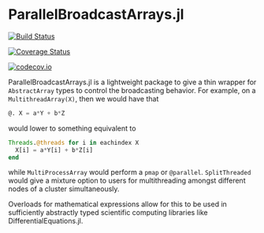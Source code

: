 # ParallelBroadcastArrays.jl

[![Build Status](https://github.com/SciML/ParallelBroadcastArrays.jl/workflows/CI/badge.svg)](https://github.com/SciML/ParallelBroadcastArrays.jl/actions?query=workflow%3ACI)

[![Coverage Status](https://coveralls.io/repos/ChrisRackauckas/ParallelBroadcastArrays.jl/badge.svg?branch=master&service=github)](https://coveralls.io/github/ChrisRackauckas/ParallelBroadcastArrays.jl?branch=master)

[![codecov.io](http://codecov.io/github/ChrisRackauckas/ParallelBroadcastArrays.jl/coverage.svg?branch=master)](http://codecov.io/github/ChrisRackauckas/ParallelBroadcastArrays.jl?branch=master)

ParallelBroadcastArrays.jl is a lightweight package to give a thin wrapper for
`AbstractArray` types to control the broadcasting behavior. For example,
on a `MultithreadArray(X)`, then we would have that

```julia
@. X = a*Y + b*Z
```

would lower to something equivalent to

```julia
Threads.@threads for i in eachindex X
  X[i] = a*Y[i] + b*Z[i]
end
```

while `MultiProcessArray` would perform a `pmap` or `@parallel`. `SplitThreaded`
would give a mixture option to users for multithreading amongst different
nodes of a cluster simultaneously.

Overloads for mathematical expressions allow for this to be used in sufficiently
abstractly typed scientific computing libraries like DifferentialEquations.jl.
